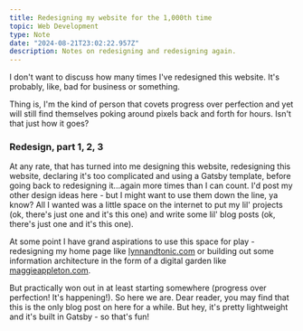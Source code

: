 ```yaml
---
title: Redesigning my website for the 1,000th time
topic: Web Development
type: Note
date: "2024-08-21T23:02:22.957Z"
description: Notes on redesigning and redesigning again.
---
```


I don't want to discuss how many times I've redesigned this website. It's probably, like, bad for business or something.

Thing is, I'm the kind of person that covets progress over perfection and yet will still find themselves poking around pixels back and forth for hours. Isn't that just how it goes?

### Redesign, part 1, 2, 3

At any rate, that has turned into me designing this website, redesigning this website, declaring it's too complicated and using a Gatsby template, before going back to redesigning it...again more times than I can count. I'd post my other design ideas here - but I might want to use them down the line, ya know? All I wanted was a little space on the internet to put my lil' projects (ok, there's just one and it's this one) and write some lil' blog posts (ok, there's just one and it's this one).

At some point I have grand aspirations to use this space for play - redesigning my home page like [lynnandtonic.com](https://lynnandtonic.com/) or building out some information architecture in the form of a digital garden like [maggieappleton.com](https://maggieappleton.com/).

But practically won out in at least starting somewhere (progress over perfection! It's happening!). So here we are. Dear reader, you may find that this is the only blog post on here for a while. But hey, it's pretty lightweight and it's built in Gatsby - so that's fun!
